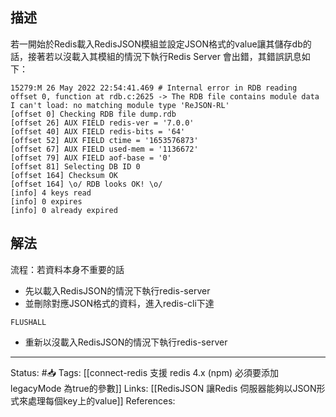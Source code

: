 
## 描述


若一開始於Redis載入RedisJSON模組並設定JSON格式的value讓其儲存db的話，接著若以沒載入其模組的情況下執行Redis Server 會出錯，其錯誤訊息如下：

```
15279:M 26 May 2022 22:54:41.469 # Internal error in RDB reading offset 0, function at rdb.c:2625 -> The RDB file contains module data I can't load: no matching module type 'ReJSON-RL'
[offset 0] Checking RDB file dump.rdb
[offset 26] AUX FIELD redis-ver = '7.0.0'
[offset 40] AUX FIELD redis-bits = '64'
[offset 52] AUX FIELD ctime = '1653576873'
[offset 67] AUX FIELD used-mem = '1136672'
[offset 79] AUX FIELD aof-base = '0'
[offset 81] Selecting DB ID 0
[offset 164] Checksum OK
[offset 164] \o/ RDB looks OK! \o/
[info] 4 keys read
[info] 0 expires
[info] 0 already expired
```


## 解法
流程：若資料本身不重要的話
- 先以載入RedisJSON的情況下執行redis-server
- 並刪除對應JSON格式的資料，進入redis-cli下達
```
FLUSHALL
```
- 重新以沒載入RedisJSON的情況下執行redis-server

---
Status: #📥 
Tags:
[[connect-redis 支援 redis 4.x (npm) 必須要添加 legacyMode 為true的參數]]
Links:
[[RedisJSON 讓Redis 伺服器能夠以JSON形式來處理每個key上的value]]
References:
